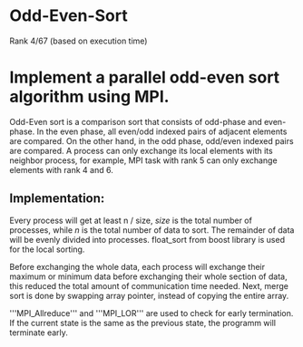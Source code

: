 # Odd-Even-Sort

Rank 4/67 (based on execution time)

# Implement a parallel odd-even sort algorithm using MPI.

Odd-Even sort is a comparison sort that consists of odd-phase and even-phase. In the even phase, all even/odd indexed pairs of adjacent elements are compared. On the other hand, in the odd phase, odd/even indexed pairs are compared. A process can only exchange its local elements with its neighbor process, for example, MPI task with rank 5 can only exchange elements with rank 4 and 6.

## Implementation:
Every process will get at least n / size, $size$ is the total number of processes, while $n$ is the total number of data to sort. The remainder of data will be evenly divided into processes. float_sort from boost library is used for the local sorting. 

Before exchanging the whole data, each process will exchange their maximum or minimum data before exchanging their whole section of data, this reduced the total amount of communication time needed. Next, merge sort is done by swapping array pointer, instead of copying the entire array.

'''MPI_Allreduce''' and '''MPI_LOR''' are used to check for early termination. If the current state is the same as the previous state, the programm will terminate early.



